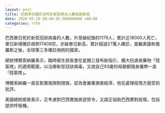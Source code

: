 ```yaml
---
layout: post
title: 巴西單日確診及死於新型肺炎人數皆創新高
date: 2020-05-20 08:40:05.000000000 +08:00
categories: rthk
---
```


巴西單日死於新型冠狀病毒的人數，升至破紀錄的1179人，累計近18000人死亡，單日新增確診病例17408宗，亦破單日新高，累計超過27萬人確診，是繼美國和俄羅斯之後，全球第三多確診病例的國家。

總統博爾索納羅表示，臨時衛生部長會在星期三發布新指引，擴大抗虐疾藥物「羥氯喹」的適用範圍，以治療新型冠狀病毒，又說自己93歲的母親都隨身攜帶一盒「羥氯喹」。

博爾索納羅一直反對實施限制措施，認為會嚴重損害經濟，他在處理疫情方面受到批評。

美國總統朗普表示，正考慮對巴西實施旅遊禁令，又說正協助巴西應對疫情，包括提供呼吸機。
